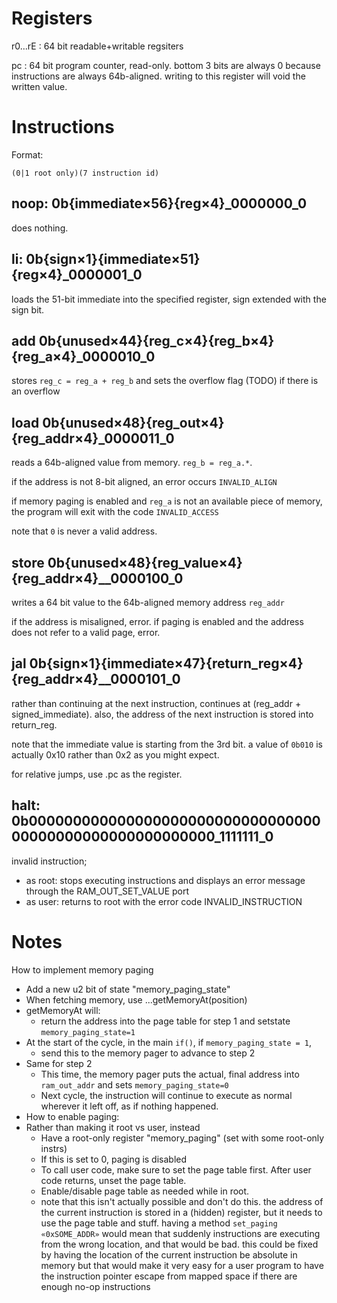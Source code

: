 # Registers

r0…rE : 64 bit readable+writable regsiters

pc : 64 bit program counter, read-only. bottom 3 bits are always 0 because instructions are always 64b-aligned. writing to this register
will void the written value.

# Instructions

Format:

`(0|1 root only)(7 instruction id)`

## noop: 0b{immediate×56}{reg×4}_0000000_0

does nothing.

## li: 0b{sign×1}{immediate×51}{reg×4}_0000001_0

loads the 51-bit immediate into the specified register, sign extended with the sign bit.

## add 0b{unused×44}{reg_c×4}{reg_b×4}{reg_a×4}_0000010_0

stores `reg_c = reg_a + reg_b` and sets the overflow flag (TODO) if there is an overflow

## load 0b{unused×48}{reg_out×4}{reg_addr×4}_0000011_0

reads a 64b-aligned value from memory. `reg_b = reg_a.*`.

if the address is not 8-bit aligned, an error occurs `INVALID_ALIGN`

if memory paging is enabled and `reg_a` is not an available piece of memory, the program will exit with the code `INVALID_ACCESS`

note that `0` is never a valid address.

## store 0b{unused×48}{reg_value×4}{reg_addr×4}__0000100_0

writes a 64 bit value to the 64b-aligned memory address `reg_addr`

if the address is misaligned, error. if paging is enabled and the address does not refer to a valid page, error.

## jal 0b{sign×1}{immediate×47}{return_reg×4}{reg_addr×4}__0000101_0

rather than continuing at the next instruction, continues at (reg_addr + signed_immediate). also, the address of the next instruction is stored
into return_reg.

note that the immediate value is starting from the 3rd bit. a value of `0b010` is actually 0x10 rather than 0x2 as you might expect.

for relative jumps, use .pc as the register.

## halt: 0b00000000000000000000000000000000000000000000000000000000_1111111_0

invalid instruction;

- as root: stops executing instructions and displays an error message through the RAM_OUT_SET_VALUE port
- as user: returns to root with the error code INVALID_INSTRUCTION

# Notes

How to implement memory paging

- Add a new u2 bit of state "memory_paging_state"
- When fetching memory, use ...getMemoryAt(position)
- getMemoryAt will:
  - return the address into the page table for step 1 and setstate `memory_paging_state=1`
- At the start of the cycle, in the main `if()`, if `memory_paging_state = 1`,
  - send this to the memory pager to advance to step 2
- Same for step 2
  - This time, the memory pager puts the actual, final address into `ram_out_addr` and sets `memory_paging_state=0`
  - Next cycle, the instruction will continue to execute as normal wherever it left off, as if nothing happened.
- How to enable paging:
- Rather than making it root vs user, instead
  - Have a root-only register "memory_paging" (set with some root-only instrs)
  - If this is set to 0, paging is disabled
  - To call user code, make sure to set the page table first. After user code returns, unset the page table.
  - Enable/disable page table as needed while in root.
  - note that this isn't actually possible and don't do this. the address of the current instruction is
    stored in a (hidden) register, but it needs to use the page table and stuff.
    having a method `set_paging «0xSOME_ADDR»` would mean that suddenly instructions
    are executing from the wrong location, and that would be bad.
    this could be fixed by having the location of the current instruction be absolute in
    memory but that would make it very easy for a user program to have the instruction pointer
    escape from mapped space if there are enough no-op instructions
